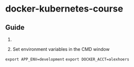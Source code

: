 # docker-kubernetes-course


## Guide

1.

2. Set environment variables in the CMD window

`export APP_ENV=development`
`export DOCKER_ACCT=alexhoers`

